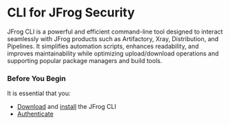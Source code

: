 # CLI for JFrog Security

JFrog CLI is a powerful and efficient command-line tool designed to interact seamlessly with JFrog products such as Artifactory, Xray, Distribution, and Pipelines. It simplifies automation scripts, enhances readability, and improves maintainability while optimizing upload/download operations and supporting popular package managers and build tools.

### Before You Begin

It is essential that you:

* [Download](https://jfrog.com/getcli/) and [install](https://app.gitbook.com/s/HtpcI8sApaH537Ph5QxY/jfrog-applications/jfrog-cli/install#installation) the JFrog CLI&#x20;
* [Authenticate](https://app.gitbook.com/s/HtpcI8sApaH537Ph5QxY/jfrog-applications/jfrog-cli/authentication)&#x20;

